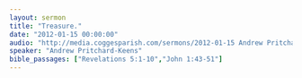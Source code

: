 ```yaml
---
layout: sermon
title: "Treasure."
date: "2012-01-15 00:00:00"
audio: "http://media.coggesparish.com/sermons/2012-01-15 Andrew Pritchard-Keens.mp3"
speaker: "Andrew Pritchard-Keens"
bible_passages: ["Revelations 5:1-10","John 1:43-51"]
---
```

